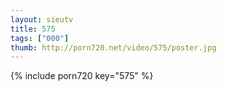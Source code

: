 ```yaml
--- 
layout: sieutv
title: 575
tags: ["000"]
thumb: http://porn720.net/video/575/poster.jpg
---
```

{% include porn720 key="575" %} 
